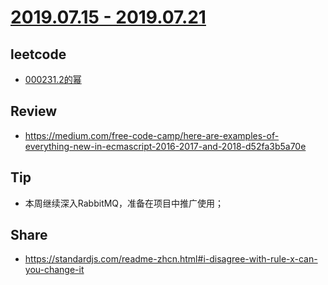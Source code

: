 # [2019.07.15 - 2019.07.21](https://github.com/vjudge/ARTS/blob/master/2019/第0014周.md)

## leetcode
* [000231.2的幂](https://github.com/vjudge/leetcode/tree/master/000201-000400/000231.2的幂)

## Review
* https://medium.com/free-code-camp/here-are-examples-of-everything-new-in-ecmascript-2016-2017-and-2018-d52fa3b5a70e

## Tip
* 本周继续深入RabbitMQ，准备在项目中推广使用；

## Share
* https://standardjs.com/readme-zhcn.html#i-disagree-with-rule-x-can-you-change-it
